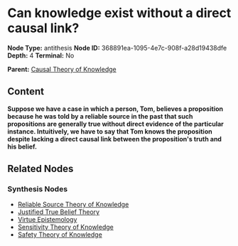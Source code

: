 # Can knowledge exist without a direct causal link?

**Node Type:** antithesis
**Node ID:** 368891ea-1095-4e7c-908f-a28d19438dfe
**Depth:** 4
**Terminal:** No

**Parent:** [Causal Theory of Knowledge](causal-theory-of-knowledge-synthesis-b2b10034-482f-418e-b256-f8ad46aa44f3.md)

## Content

**Suppose we have a case in which a person, Tom, believes a proposition because he was told by a reliable source in the past that such propositions are generally true without direct evidence of the particular instance. Intuitively, we have to say that Tom knows the proposition despite lacking a direct causal link between the proposition's truth and his belief.**

## Related Nodes

### Synthesis Nodes

- [Reliable Source Theory of Knowledge](reliable-source-theory-of-knowledge-synthesis-7cbb064e-d282-4367-bc1b-54c4ceddd13d.md)
- [Justified True Belief Theory](justified-true-belief-theory-synthesis-af70d0df-6ab9-40a4-87dc-19edcbbf6031.md)
- [Virtue Epistemology](virtue-epistemology-synthesis-7d1d1e8b-0b74-4399-a7f5-20aaf769ff2a.md)
- [Sensitivity Theory of Knowledge](sensitivity-theory-of-knowledge-synthesis-08a57a1a-d8d7-4305-a8ac-144a1520a7a5.md)
- [Safety Theory of Knowledge](safety-theory-of-knowledge-synthesis-3f0143e5-934a-4db2-87d0-0a61cc2436ec.md)
